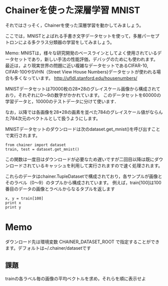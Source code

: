 # Chainerを使った深層学習 MNIST

それではさっそく，Chainerを使った深層学習を動かしてみましょう。

ここでは，MNISTとよばれる手書き文字データセットを使って，多層パーセプトロンによる多クラス分類器の学習をしてみましょう。

Memo:
MNISTは，様々な研究開発のベースラインとしてよく使用されているデータセットであり，新しい手法の性能評価，デバッグのためにも使われます。
最近は，より現実世界の問題に近い複雑なデータセットであるCIFAR-10, CIFAR-100やSVHN（Street View House Numbers)データセットが使われる場合も多くなっています。
http://ufldl.stanford.edu/housenumbers/

MNISTデータセットは70000枚の28*28のグレイスケール画像から構成されており，それぞれに0〜9の数字がかかれています。
このデータセットを60000の学習データと，10000のテストデータに分けて使います．

なお，以降では各画像を28*28の画素を並べた784のグレイスケール値がならんた784次元のベクトルとして扱うようにします。

MNISTデータセットのダウンロードは次のdataset.get_mnist()を呼び出すことで実行されます。

```
from chainer import dataset
train, test = dataset.get_mnist()
```

この関数は一度目はダウンロードが必要なため遅いですが二回目以降は既にダウンロードされているキャッシュを利用して実行されますので速く処理されます。

これらのデータはchainer.TupleDatasetで構成されており，各サンプルが画像とそのラベル（0〜9）のタプルから構成されています。
例えば，train[100]は100番目のデータの画像とラベルからなるタプルを返します

```
x, y = train[100]
print x
print y
```

# Memo

ダウンロード先は環境変数
CHAINER_DATASET_ROOT
で指定することができます。デフォルトは~/.chainer/datasetです

## 課題

trainの各ラベル毎の画像の平均ベクトルを求め，それらを順に表示せよ


